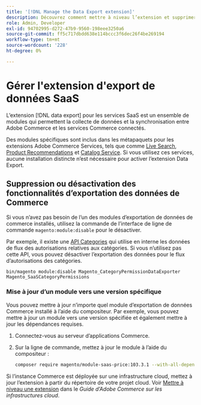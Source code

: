 ```yaml
---
title: '[!DNL Manage the Data Export extension]'
description: Découvrez comment mettre à niveau l’extension et supprimer ou désactiver  [!DNL Data Export]  services d’exportation de données qui ne sont pas requis.
role: Admin, Developer
exl-id: 94702995-d272-47b9-9560-198eee3250a6
source-git-commit: ff5c717dbdd638e114bccc3f6dec26f4be269194
workflow-type: tm+mt
source-wordcount: '228'
ht-degree: 0%

---
```


# Gérer l&#39;extension d&#39;export de données SaaS

L’extension [!DNL data export] pour les services SaaS est un ensemble de modules qui permettent la collecte de données et la synchronisation entre Adobe Commerce et les services Commerce connectés.

Des modules spécifiques sont inclus dans les métapaquets pour les extensions Adobe Commerce Services, tels que
comme [Live Search](/help/live-search/overview.md), [Product Recommendations](/help/product-recommendations/overview.md) et [Catalog Service](/help/catalog-service/overview.md). Si vous utilisez ces services, aucune installation distincte n’est nécessaire pour activer l’extension Data Export.

## Suppression ou désactivation des fonctionnalités d’exportation des données de Commerce

Si vous n’avez pas besoin de l’un des modules d’exportation de données de commerce installés, utilisez la commande de l’interface de ligne de commande `magento:module:disable` pour le désactiver.

Par exemple, il existe une [API Categories](https://developer.adobe.com/commerce/webapi/graphql/schema/catalog-service/queries/categories/) qui utilise en interne les données de flux des autorisations relatives aux catégories. Si vous n’utilisez pas cette API, vous pouvez désactiver l’exportation des données pour le flux d’autorisations des catégories.

```shell script
bin/magento module:disable Magento_CategoryPermissionDataExporter Magento_SaaSCategoryPermissions
```

### Mise à jour d’un module vers une version spécifique

Vous pouvez mettre à jour n’importe quel module d’exportation de données Commerce installé à l’aide du compositeur. Par exemple, vous pouvez mettre à jour un module vers une version spécifiée et également mettre à jour les dépendances requises.

1. Connectez-vous au serveur d’applications Commerce.

1. Sur la ligne de commande, mettez à jour le module à l’aide du compositeur :

   ```bash
   composer require magento/module-saas-price:103.3.1 --with-all-dependencies
   ```

Si l’instance Commerce est déployée sur une infrastructure cloud, mettez à jour l’extension à partir du répertoire de votre projet cloud. Voir [Mettre à niveau une extension](https://experienceleague.adobe.com/fr/docs/commerce-cloud-service/user-guide/configure-store/extensions#upgrade-an-extension) dans le _Guide d’Adobe Commerce sur les infrastructures cloud_.
